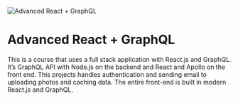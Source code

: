 ![Advanced React + GraphQL](https://advancedreact.com/images/ARG/arg-facebook-share.png)

# Advanced React + GraphQL

This is a course that uses a full stack application with React.js and GraphQL. It’s GraphQL API with Node.js on the backend and React and Apollo on the front end. This projects handles  authentication and sending email to uploading photos and caching data. The entire front-end is built in modern React.js and GraphQL.

